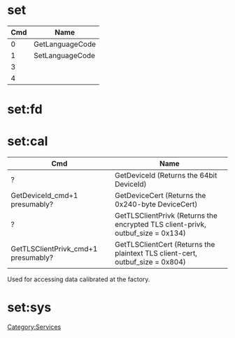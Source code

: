 # set

| Cmd | Name            |
| --- | --------------- |
| 0   | GetLanguageCode |
| 1   | SetLanguageCode |
| 3   |                 |
| 4   |                 |

# set:fd

# set:cal

| Cmd                                  | Name                                                                             |
| ------------------------------------ | -------------------------------------------------------------------------------- |
| ?                                    | GetDeviceId (Returns the 64bit DeviceId)                                         |
| GetDeviceId\_cmd+1 presumably?       | GetDeviceCert (Returns the 0x240-byte DeviceCert)                                |
| ?                                    | GetTLSClientPrivk (Returns the encrypted TLS client-privk, outbuf\_size = 0x134) |
| GetTLSClientPrivk\_cmd+1 presumably? | GetTLSClientCert (Returns the plaintext TLS client-cert, outbuf\_size = 0x804)   |

Used for accessing data calibrated at the factory.

# set:sys

[Category:Services](Category:Services "wikilink")
